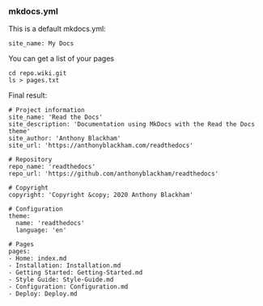 ### mkdocs.yml

This is a default mkdocs.yml:

```
site_name: My Docs
```

You can get a list of your pages

```
cd repo.wiki.git
ls > pages.txt
```

Final result:

```
# Project information
site_name: 'Read the Docs'
site_description: 'Documentation using MkDocs with the Read the Docs theme'
site_author: 'Anthony Blackham'
site_url: 'https://anthonyblackham.com/readthedocs'

# Repository
repo_name: 'readthedocs'
repo_url: 'https://github.com/anthonyblackham/readthedocs'

# Copyright
copyright: 'Copyright &copy; 2020 Anthony Blackham'

# Configuration
theme:
  name: 'readthedocs'
  language: 'en'

# Pages
pages:
- Home: index.md
- Installation: Installation.md
- Getting Started: Getting-Started.md
- Style Guide: Style-Guide.md
- Configuration: Configuration.md
- Deploy: Deploy.md
```
